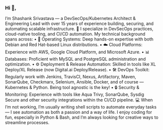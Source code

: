 ### Hi 👋,

<!--
**shashank-ssriva/shashank-ssriva** is a ✨ _special_ ✨ repository because its `README.md` (this file) appears on your GitHub profile.

Here are some ideas to get you started:

- 🔭 I’m currently working on ...
- 🌱 I’m currently learning ...
- 👯 I’m looking to collaborate on ...
- 🤔 I’m looking for help with ...
- 💬 Ask me about ...
- 📫 How to reach me: ...
- 😄 Pronouns: ...
- ⚡ Fun fact: ...
-->
I’m Shashank Srivastava — a DevSecOps/Kubernetes Architect & Engineering Lead with over 15 years of experience building, securing, and automating scalable infrastructure.
🔧 I specialize in DevSecOps practices, cloud-native tooling, and CI/CD automation. My technical background spans across:
	•	🚀 Operating Systems: Deep hands-on expertise with both Debian and Red Hat-based Linux distributions.
	•	☁️ Cloud Platforms: Experience with AWS, Google Cloud Platform, and Microsoft Azure.
	•	📊 Databases: Proficient with MySQL and PostgreSQL administration and optimization.
	•	⚙️ Deployment & Release Automation: Skilled in tools like XL Deploy/XL Release (now Digital.ai Deploy/Release).
	•	🛠️ DevOps Toolkit: Regularly work with Jenkins, TravisCI, Nexus, Artifactory, Maven, SonarQube, Checkmarx, Selenium, Ansible, Docker, and of course — Kubernetes & Python. Being tool agnostic is the key!
	•	🔒 Security & Monitoring: Experience with tools like Aqua Trivy, SonarQube, Sysdig Secure and other security integrations within the CI/CD pipeline.
💻 When I’m not working, I’m usually writing shell scripts to automate everyday tasks — I see automation as both a passion and a way of life. I enjoy coding for fun, especially in Python & Bash, and I’m always looking for creative ways to streamline processes.
